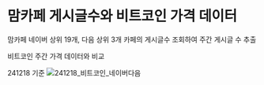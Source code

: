 # 맘카페 게시글수와 비트코인 가격 데이터

맘카페 네이버 상위 19개, 다음 상위 3개 카페의 게시글수 조회하여 주간 게시글 수 추출

비트코인 주간 가격 데이터와 비교

241218 기준
![241218_비트코인_네이버다음](https://github.com/user-attachments/assets/d79ae165-cedb-45a1-b475-cd16e6cae200)
